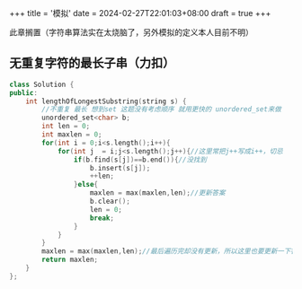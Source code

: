 +++
title = '模拟'
date = 2024-02-27T22:01:03+08:00
draft = true
+++

此章搁置（字符串算法实在太烧脑了，另外模拟的定义本人目前不明）

## 无重复字符的最长子串（力扣）

```c++
class Solution {
public:
    int lengthOfLongestSubstring(string s) {
        //不重复 最长 想到set 这题没有考虑顺序 就用更快的 unordered_set来做
        unordered_set<char> b;
        int len = 0;
        int maxlen = 0;
        for(int i = 0;i<s.length();i++){
            for(int j  = i;j<s.length();j++){//这里常把j++写成i++，切忌
                if(b.find(s[j])==b.end()){//没找到
                    b.insert(s[j]);
                    ++len;
                }else{
                    maxlen = max(maxlen,len);//更新答案
                    b.clear();
                    len = 0;
                    break;
                }       
            }
        }
        maxlen = max(maxlen,len);//最后遍历完却没有更新，所以这里也要更新一下答案
        return maxlen;
    }
};
```
